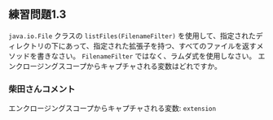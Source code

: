 ## 練習問題1.3

`java.io.File` クラスの `listFiles(FilenameFilter)` を使用して、指定されたディレクトリの下にあって、指定された拡張子を持つ、すべてのファイルを返すメソッドを書きなさい。
`FilenameFilter` ではなく、ラムダ式を使用しなさい。
エンクロージングスコープからキャプチャされる変数はどれですか。

### 柴田さんコメント

エンクロージングスコープからキャプチャされる変数: `extension`
